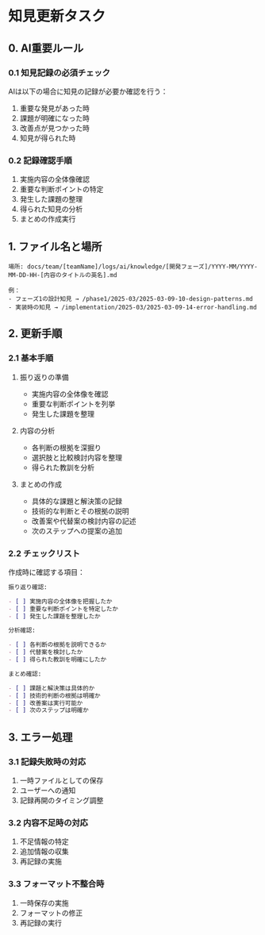 # 知見更新タスク

## 0. AI重要ルール

### 0.1 知見記録の必須チェック

AIは以下の場合に知見の記録が必要か確認を行う：

1. 重要な発見があった時
2. 課題が明確になった時
3. 改善点が見つかった時
4. 知見が得られた時

### 0.2 記録確認手順

1. 実施内容の全体像確認
2. 重要な判断ポイントの特定
3. 発生した課題の整理
4. 得られた知見の分析
5. まとめの作成実行

## 1. ファイル名と場所

```
場所: docs/team/[teamName]/logs/ai/knowledge/[開発フェーズ]/YYYY-MM/YYYY-MM-DD-HH-[内容のタイトルの英名].md

例：
- フェーズ1の設計知見 → /phase1/2025-03/2025-03-09-10-design-patterns.md
- 実装時の知見 → /implementation/2025-03/2025-03-09-14-error-handling.md
```

## 2. 更新手順

### 2.1 基本手順

1. 振り返りの準備

   - 実施内容の全体像を確認
   - 重要な判断ポイントを列挙
   - 発生した課題を整理

2. 内容の分析

   - 各判断の根拠を深掘り
   - 選択肢と比較検討内容を整理
   - 得られた教訓を分析

3. まとめの作成

   - 具体的な課題と解決策の記録
   - 技術的な判断とその根拠の説明
   - 改善案や代替案の検討内容の記述
   - 次のステップへの提案の追加

### 2.2 チェックリスト

作成時に確認する項目：

```markdown
振り返り確認:

- [ ] 実施内容の全体像を把握したか
- [ ] 重要な判断ポイントを特定したか
- [ ] 発生した課題を整理したか

分析確認:

- [ ] 各判断の根拠を説明できるか
- [ ] 代替案を検討したか
- [ ] 得られた教訓を明確にしたか

まとめ確認:

- [ ] 課題と解決策は具体的か
- [ ] 技術的判断の根拠は明確か
- [ ] 改善案は実行可能か
- [ ] 次のステップは明確か
```

## 3. エラー処理

### 3.1 記録失敗時の対応

1. 一時ファイルとしての保存
2. ユーザーへの通知
3. 記録再開のタイミング調整

### 3.2 内容不足時の対応

1. 不足情報の特定
2. 追加情報の収集
3. 再記録の実施

### 3.3 フォーマット不整合時

1. 一時保存の実施
2. フォーマットの修正
3. 再記録の実行